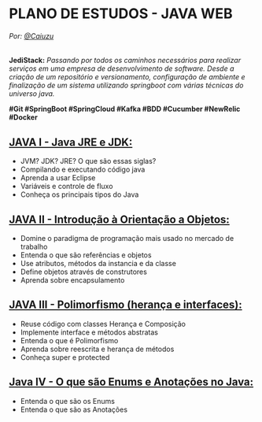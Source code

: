 # PLANO DE ESTUDOS - JAVA WEB 
###### Por: [@Caiuzu](https://github.com/Caiuzu)

**JediStack:** _Passando por todos os caminhos necessários para realizar serviços em uma empresa de desenvolvimento de software.
Desde a criação de um repositório e versionamento, configuração de ambiente e finalização de um sistema utilizando 
springboot com várias técnicas do universo java._

**#Git #SpringBoot #SpringCloud #Kafka #BDD #Cucumber #NewRelic #Docker**

[JAVA I - Java JRE e JDK:](https://github.com/Caiuzu/java_study/tree/master/Java%20I)
---

- JVM? JDK? JRE? O que são essas siglas?
- Compilando e executando código java
- Aprenda a usar Eclipse
- Variáveis e controle de fluxo
- Conheça os principais tipos do Java

[JAVA II - Introdução à Orientação a Objetos:](https://github.com/Caiuzu/java_study/tree/master/Java%20II)
---

- Domine o paradigma de programação mais usado no mercado de trabalho
- Entenda o que são referências e objetos
- Use atributos, métodos da instancia e da classe
- Define objetos através de construtores
- Aprenda sobre encapsulamento

[JAVA III - Polimorfismo (herança e interfaces):](https://github.com/Caiuzu/java_study/tree/master/Java%20III)
---

- Reuse código com classes Herança e Composição
- Implemente interface e métodos abstratas
- Entenda o que é Polimorfismo
- Aprenda sobre reescrita e herança de métodos
- Conheça super e protected

[Java IV - O que são Enums e Anotações no Java:](https://github.com/Caiuzu/java_study/tree/master/Java%20III)
---

- Entenda o que são os Enums
- Entenda o que são as Anotações